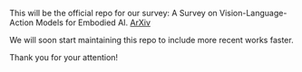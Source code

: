 This will be the official repo for our survey: A Survey on Vision-Language-Action Models for Embodied AI. [ArXiv]([https://arxiv.org/abs/1234.56789](https://arxiv.org/abs/2405.14093))

We will soon start maintaining this repo to include more recent works faster.

Thank you for your attention!
